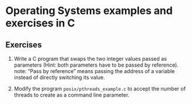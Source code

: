 # Operating Systems examples and exercises in C

## Exercises

1. Write a C program that swaps the two integer values passed as parameters (Hint: both parameters have to be passed by reference).
   note: “Pass by reference” means passing the address of a variable instead of directly switching its value.

3. Modify the program ``posix/pthreads_example.c`` to accept the number of threads to create as a command line parameter.


